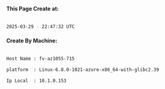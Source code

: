 
   
#### This Page Create at:

```bash

2025-03-29 - 22:47:32 UTC

```

#### Create By Machine:

```bash

Host Name : fv-az1055-715

platform  : Linux-6.8.0-1021-azure-x86_64-with-glibc2.39

Ip Local  : 10.1.0.153

```

